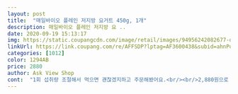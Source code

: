 ```yaml
---
layout: post 
title:  "매일바이오 플레인 저지방 요거트 450g, 1개" 
description: 매일바이오 플레인 저지방 요 ..
date: 2020-09-19 15:13:17 
img: https://static.coupangcdn.com/image/retail/images/94956242082677-d4b06272-efd2-4737-8e03-a7dff6c27a08.jpg 
linkUrl: https://link.coupang.com/re/AFFSDP?lptag=AF3600438&subid=ahnPublicAsk&pageKey=116345488&itemId=348494130&vendorItemId=3850674730&traceid=V0-113-fcc00ad84685f969 
categories: [1012] 
color: 1294AB 
price: 2880 
author: Ask View Shop 
cont:  "1회 섭취량 조절해서 먹으면 괜찮겠지하고 주문해봤어요.<br/><br/>2,880원으로 주문했습니다!!<br/>9월8일주문 9월9일도착<br/><br/>ㆍ가격착해서  넘 좋고여<br/>ㆍ배송  넘나깔끔하죠ㅎㅎ 터지거나  새지않았어여<br/>ㆍ안사먹을  이유가  없습니다<br/>ㆍ유통기한  여유있어서  고맙고여<br/>가끔 가다 90g짜리 하나씩 뺏어 먹어도 이상이 없었어요.<br/><br/>걍 뭐든  섞거나  비비면  끝이에여ㅎㅎ;<br/>견과류나  초코렛  아슈크림  등등 걍 막 부어주고<br/>과민성대장증후군이랑 설탕염증반응도 있어서,<br/>과하지않아여! 저처럼  단맛에  엄청  길들여져 있는 사람은<br/>그냥 먹기 심심하면 견과류나 크렌베리 넣어 먹으면 맛이 배가 될것같아요!<br/>그냥두자니  더이상  먹지  않을것같고<br/>그래서 자주 먹는건 그릭 요거트로 먹는데,<br/>그래서일까여?  다이어터들에게  필수구매 목록에  드가있기도하죠<br/>그릭 요거트 먹다가 먹으면<br/>그릭 요거트는 비싸요ㅠ<br/>그외 주문에 가장 영향을 준건 저렴한 가격이에요.<br/><br/>극소량으로 반응이 오는 수준의 불내증은 아니라서,<br/>근데, 1회 670g 내외로 먹으니 바로 가스가 차네요ㅠ<br/>꺼내서  췃버리면  되는데  버리자니  비싼돈들여서 산거라<br/>냉장고에서  점점  시들시들해지는  여름과일들을<br/>넘나  아깝고<br/>다 이길듯여<br/>다만 단점은... <br/>.<br/>뜯을때 많이 튀긴하더라구오.<br/>.<br/>제가 잘 못뜯어서 그런건지ㅠㅠㅠ흑흑 손에 다 튀었어요ㅠㅠㅠ<br/>다이어트가  될리가없쬬ㅠ 그저  다이이트를  가장한<br/>대신  시큼한  끝맛이  약간 납니다<br/>떠먹으면  맛있습니다!<br/>만성변비와 다이어터에겐.<br/>.<br/>요거트가 필수품이죠!!<br/>맛나게  먹을수 있는  방법은  츠암  많습니다<br/>맛은 나쁘지 않았는데 아쉬워요.<br/><br/>먹방을  찍고있었던거지;<br/>며칠에 한번 과일이나 그래놀라 토핑 얹어서,<br/>무튼,  저도  다이어트 할때  어지간히 먹었쬬<br/>뭐 이건 제가 잘못뜯어서 구런거일수도있으니 참고만해주세요!! 항상 이가격대라면 또 구매하러오겠습니다<br/>새콤한맛이나는게 뭔가 집에서 만들어먹는 요거트와 차이도 안나는것같아서 더 좋은것같아요ㅎㅎ<br/>설탕을  첨가하지  않아서  단맛은  느껴지지 않고여<br/>솔까  그릭요거트가  식감으로보나  맛으로보나<br/>시큼한맛이  더해져  의외로  맛있음이  완성됩니다<br/>엄마가 드시는, 다논 플레인 요거트 제품은<br/>요거트  흠뻑  적셔  먹으면  과일의  단맛과  요거트의<br/>요거트는  살안쪄 뿌잉뿌잉  이러고  앉았는데ㅠ<br/>우유보다 요거트가 좋고,<br/>웃긴게  적당히  먹으면  좋으련만  한통  끌어안고<br/>유당불내증뿐만 아니라<br/>유당불내증이 있어요.<br/><br/>유통기한이 9월21일이라니 너무 넉넉합니다!!<br/>이 두 요거트를  섞어놓으면  아마  웬만한  요거트맛<br/>이 요거트에 유당은 있지만,<br/>이 일반 요거트는 자주 먹을 생각은 아니고,<br/>이 저지방, 설탕무첨가 바이오 플레인으로 주문했어요.<br/><br/>이건 고소함이 아예 없어서 맛없다 느껴지긴하는데,<br/>이것만 먹을땐 먹을만 해요.<br/> 달지않으니 뒷맛이 깔끔.<br/><br/>이래저래  감당안되는  과일들  꺼내서  잘게 잘라<br/>이젠  하다하다  요거트에게  조련당하는 현실ㅠ<br/>일반 요거트 묽기, 단맛없고 시콤해요.<br/><br/>일반 요거트 보단 그릭 요거트가 좋아요,<br/>입에  드가는것들이  그렇더라구여<br/>자꾸자꾸  먹다보면  그 맛에  어느새  길들여진달까?!<br/>저는 위장이 먹지말라네요.<br/><br/>저는 평상시 컨디션에서는<br/>저도 한때는 << ㅋㅋ아 나도  한때는  이딴거  넘시른뎁ㅠ<br/>저렴하고 안달아서 재구매각인데ㅠ<br/>저지방  요거트라서  그런지  칼로리가  확실히 낮습니다<br/>저지방요거트는 시중에 많이 팔지않는데 양도 많고 유통기한도 넉넉하고 맛도 좋아서 바이오 저지방요거트 요거요거 자주 사먹을것같아요!!<br/>저지방요거트와  비교했을때  압승이지만<br/>저지방요거트이지만 일반플레인요거트와 맛이 크게 차이가 나지않습니다!! 그리고 당이 첨가되어있지않아서 더욱 좋은것같구요!<br/>저지방이라고해서 구매하게되었습니다!<br/>전 요즘  그릭요거트  홀릭되서  두가지  스까먹는데<br/>조절해서 소량 섭취시에는 괜찮을거라 생각했어요.<br/><br/>지극히  제 갠적인  입맛입니다;<br/>지방과 설탕도 많이 먹으면 탈이 나서<br/>첨엔 쫌 밍숭맹숭  재미없는  맛이었지만<br/>" 
---
```

